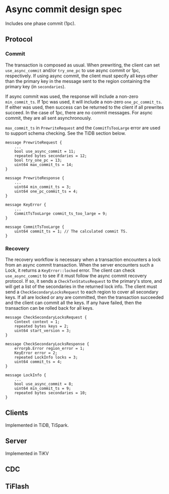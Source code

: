# Async commit design spec

Includes one phase commit (1pc).

## Protocol

### Commit

The transaction is composed as usual. When prewriting, the client can set `use_async_commit` and/or `try_one_pc` to use async commit or 1pc, respectively. If using async commit, the client must specify all keys other than the primary key in the message sent to the region containing the primary key (in `secondaries`).

If async commit was used, the response will include a non-zero `min_commit_ts`. If 1pc was used, it will include a non-zero `one_pc_commit_ts`. If either was used, then success can be returned to the client if all prewrites succeed. In the case of 1pc, there are no commit messages. For async commit, they are all sent asynchronously.

`max_commit_ts` in `PrewriteRequest` and the `CommitTsTooLarge` error are used to support schema checking. See the TiDB section below.

```
message PrewriteRequest {
    ...
    bool use_async_commit = 11;
    repeated bytes secondaries = 12;
    bool try_one_pc = 13;
    uint64 max_commit_ts = 14;
}

message PrewriteResponse {
    ...
    uint64 min_commit_ts = 3;
    uint64 one_pc_commit_ts = 4;
}

message KeyError {
    ...
    CommitTsTooLarge commit_ts_too_large = 9;
}

message CommitTsTooLarge {
    uint64 commit_ts = 1; // The calculated commit TS.
}

```

### Recovery

The recovery workflow is necessary when a transaction encounters a lock from an async commit transaction. When the server encounters such a Lock, it returns a `KeyError::locked` error. The client can check `use_async_commit` to see if it must follow the async commit recovery protocol. If so, it sends a `CheckTxnStatusRequest` to the primary's store, and will get a list of the secondaries in the returned lock info. The client must send a `CheckSecondaryLocksRequest` to each region to cover all secondary keys. If all are locked or any are committed, then the transaction succeeded and the client can commit all the keys. If any have failed, then the transaction can be rolled back for all keys.

```
message CheckSecondaryLocksRequest {
    Context context = 1;
    repeated bytes keys = 2;
    uint64 start_version = 3;
}

message CheckSecondaryLocksResponse {
    errorpb.Error region_error = 1;
    KeyError error = 2;
    repeated LockInfo locks = 3;
    uint64 commit_ts = 4;
}

message LockInfo {
    ...
    bool use_async_commit = 8;
    uint64 min_commit_ts = 9;
    repeated bytes secondaries = 10;
}
```

## Clients

Implemented in TiDB, TiSpark.

## Server

Implemented in TiKV

## CDC

## TiFlash
